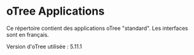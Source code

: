 # oTree Applications

Ce répertoire contient des applications oTree "standard". Les interfaces sont en français.  

Version d'oTree utilisée : 5.11.1
